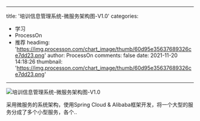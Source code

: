 
---
title: '培训信息管理系统-微服务架构图-V1.0'
categories: 
 - 学习
 - ProcessOn
 - 推荐
headimg: 'https://img.processon.com/chart_image/thumb/60d95e35637689326ce7dd23.png'
author: ProcessOn
comments: false
date: 2021-11-20 14:18:26
thumbnail: 'https://img.processon.com/chart_image/thumb/60d95e35637689326ce7dd23.png'
---

<div>   
<img class="thumb" alt="培训信息管理系统-微服务架构图-V1.0" src="https://img.processon.com/chart_image/thumb/60d95e35637689326ce7dd23.png" referrerpolicy="no-referrer">
<p>采用微服务的系统架构，使用Spring Cloud & Alibaba框架开发，将一个大型的服务分成了多个小型服务，各个..</p>  
</div>
            